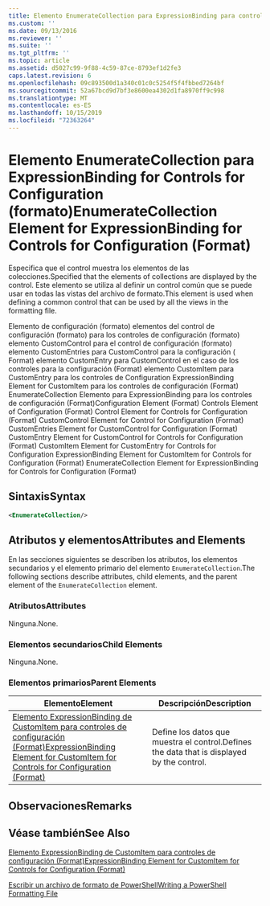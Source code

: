 ```yaml
---
title: Elemento EnumerateCollection para ExpressionBinding para controles de configuración (Format) | Microsoft Docs
ms.custom: ''
ms.date: 09/13/2016
ms.reviewer: ''
ms.suite: ''
ms.tgt_pltfrm: ''
ms.topic: article
ms.assetid: d5027c99-9f88-4c59-87ce-8793ef1d2fe3
caps.latest.revision: 6
ms.openlocfilehash: 09c893500d1a340c01c0c5254f5f4fbbed7264bf
ms.sourcegitcommit: 52a67bcd9d7bf3e8600ea4302d1fa8970ff9c998
ms.translationtype: MT
ms.contentlocale: es-ES
ms.lasthandoff: 10/15/2019
ms.locfileid: "72363264"
---
```

# <a name="enumeratecollection-element-for-expressionbinding-for-controls-for-configuration-format"></a><span data-ttu-id="151cb-102">Elemento EnumerateCollection para ExpressionBinding for Controls for Configuration (formato)</span><span class="sxs-lookup"><span data-stu-id="151cb-102">EnumerateCollection Element for ExpressionBinding for Controls for Configuration (Format)</span></span>

<span data-ttu-id="151cb-103">Especifica que el control muestra los elementos de las colecciones.</span><span class="sxs-lookup"><span data-stu-id="151cb-103">Specified that the elements of collections are displayed by the control.</span></span> <span data-ttu-id="151cb-104">Este elemento se utiliza al definir un control común que se puede usar en todas las vistas del archivo de formato.</span><span class="sxs-lookup"><span data-stu-id="151cb-104">This element is used when defining a common control that can be used by all the views in the formatting file.</span></span>

<span data-ttu-id="151cb-105">Elemento de configuración (formato) elementos del control de configuración (formato) para los controles de configuración (formato) elemento CustomControl para el control de configuración (formato) elemento CustomEntries para CustomControl para la configuración ( Format) elemento CustomEntry para CustomControl en el caso de los controles para la configuración (Format) elemento CustomItem para CustomEntry para los controles de Configuration ExpressionBinding Element for CustomItem para los controles de configuración (Format) EnumerateCollection Elemento para ExpressionBinding para los controles de configuración (Format)</span><span class="sxs-lookup"><span data-stu-id="151cb-105">Configuration Element (Format) Controls Element of Configuration (Format) Control Element for Controls for Configuration (Format) CustomControl Element for Control for Configuration (Format) CustomEntries Element for CustomControl for Configuration (Format) CustomEntry Element for CustomControl for Controls for Configuration (Format) CustomItem Element for CustomEntry for Controls for Configuration ExpressionBinding Element for CustomItem for Controls for Configuration (Format) EnumerateCollection Element for ExpressionBinding for Controls for Configuration (Format)</span></span>

## <a name="syntax"></a><span data-ttu-id="151cb-106">Sintaxis</span><span class="sxs-lookup"><span data-stu-id="151cb-106">Syntax</span></span>

```xml
<EnumerateCollection/>
```

## <a name="attributes-and-elements"></a><span data-ttu-id="151cb-107">Atributos y elementos</span><span class="sxs-lookup"><span data-stu-id="151cb-107">Attributes and Elements</span></span>

<span data-ttu-id="151cb-108">En las secciones siguientes se describen los atributos, los elementos secundarios y el elemento primario del elemento `EnumerateCollection`.</span><span class="sxs-lookup"><span data-stu-id="151cb-108">The following sections describe attributes, child elements, and the parent element of the `EnumerateCollection` element.</span></span>

### <a name="attributes"></a><span data-ttu-id="151cb-109">Atributos</span><span class="sxs-lookup"><span data-stu-id="151cb-109">Attributes</span></span>

<span data-ttu-id="151cb-110">Ninguna.</span><span class="sxs-lookup"><span data-stu-id="151cb-110">None.</span></span>

### <a name="child-elements"></a><span data-ttu-id="151cb-111">Elementos secundarios</span><span class="sxs-lookup"><span data-stu-id="151cb-111">Child Elements</span></span>

<span data-ttu-id="151cb-112">Ninguna.</span><span class="sxs-lookup"><span data-stu-id="151cb-112">None.</span></span>

### <a name="parent-elements"></a><span data-ttu-id="151cb-113">Elementos primarios</span><span class="sxs-lookup"><span data-stu-id="151cb-113">Parent Elements</span></span>

|<span data-ttu-id="151cb-114">Elemento</span><span class="sxs-lookup"><span data-stu-id="151cb-114">Element</span></span>|<span data-ttu-id="151cb-115">Descripción</span><span class="sxs-lookup"><span data-stu-id="151cb-115">Description</span></span>|
|-------------|-----------------|
|[<span data-ttu-id="151cb-116">Elemento ExpressionBinding de CustomItem para controles de configuración (Format)</span><span class="sxs-lookup"><span data-stu-id="151cb-116">ExpressionBinding Element for CustomItem for Controls for Configuration (Format)</span></span>](./expressionbinding-element-for-customitem-for-controls-for-configuration-format.md)|<span data-ttu-id="151cb-117">Define los datos que muestra el control.</span><span class="sxs-lookup"><span data-stu-id="151cb-117">Defines the data that is displayed by the control.</span></span>|

## <a name="remarks"></a><span data-ttu-id="151cb-118">Observaciones</span><span class="sxs-lookup"><span data-stu-id="151cb-118">Remarks</span></span>

## <a name="see-also"></a><span data-ttu-id="151cb-119">Véase también</span><span class="sxs-lookup"><span data-stu-id="151cb-119">See Also</span></span>

[<span data-ttu-id="151cb-120">Elemento ExpressionBinding de CustomItem para controles de configuración (Format)</span><span class="sxs-lookup"><span data-stu-id="151cb-120">ExpressionBinding Element for CustomItem for Controls for Configuration (Format)</span></span>](./expressionbinding-element-for-customitem-for-controls-for-configuration-format.md)

[<span data-ttu-id="151cb-121">Escribir un archivo de formato de PowerShell</span><span class="sxs-lookup"><span data-stu-id="151cb-121">Writing a PowerShell Formatting File</span></span>](./writing-a-powershell-formatting-file.md)
